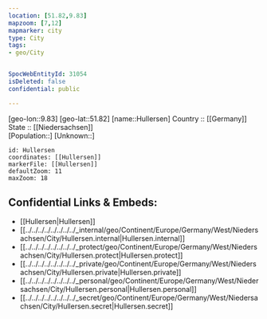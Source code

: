 ```yaml
---
location: [51.82,9.83] 
mapzoom: [7,12] 
mapmarker: city 
type: City
tags:
- geo/City


SpocWebEntityId: 31054
isDeleted: false
confidential: public

---
```

[geo-lon::9.83] 
[geo-lat::51.82] 
[name::Hullersen] 
Country :: [[Germany]]  
State :: [[Niedersachsen]]  
[Population::] 
[Unknown::] 


```leaflet
id: Hullersen
coordinates: [[Hullersen]] 
markerFile: [[Hullersen]] 
defaultZoom: 11 
maxZoom: 18
```


## Confidential Links & Embeds: 
- [[Hullersen|Hullersen]]  
- [[../../../../../../../../_internal/geo/Continent/Europe/Germany/West/Niedersachsen/City/Hullersen.internal|Hullersen.internal]] 
- [[../../../../../../../../_protect/geo/Continent/Europe/Germany/West/Niedersachsen/City/Hullersen.protect|Hullersen.protect]] 
- [[../../../../../../../../_private/geo/Continent/Europe/Germany/West/Niedersachsen/City/Hullersen.private|Hullersen.private]] 
- [[../../../../../../../../_personal/geo/Continent/Europe/Germany/West/Niedersachsen/City/Hullersen.personal|Hullersen.personal]] 
- [[../../../../../../../../_secret/geo/Continent/Europe/Germany/West/Niedersachsen/City/Hullersen.secret|Hullersen.secret]] 
